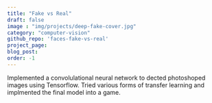 ```yaml
---
title: "Fake vs Real"
draft: false
image : "img/projects/deep-fake-cover.jpg"
category: "computer-vision"
github_repo: 'faces-fake-vs-real'
project_page:
blog_post:
order: -1
---
```


Implemented a convolulational neural network to dected photoshoped images using Tensorflow. Tried various forms of transfer learning and implmented the final model into a game.
